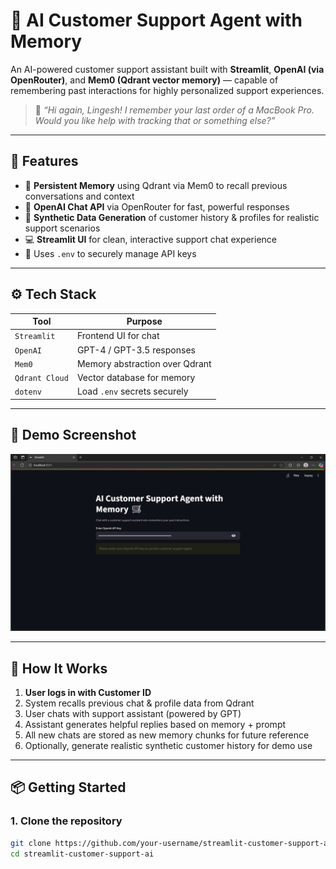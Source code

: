 # 🛒 AI Customer Support Agent with Memory

An AI-powered customer support assistant built with **Streamlit**, **OpenAI (via OpenRouter)**, and **Mem0 (Qdrant vector memory)** — capable of remembering past interactions for highly personalized support experiences.

> 💬 _“Hi again, Lingesh! I remember your last order of a MacBook Pro. Would you like help with tracking that or something else?”_

---

## 🚀 Features

- 🧠 **Persistent Memory** using Qdrant via Mem0 to recall previous conversations and context
- 🤖 **OpenAI Chat API** via OpenRouter for fast, powerful responses
- 🧾 **Synthetic Data Generation** of customer history & profiles for realistic support scenarios
- 💻 **Streamlit UI** for clean, interactive support chat experience
- 🔐 Uses `.env` to securely manage API keys

---

## ⚙️ Tech Stack

| Tool        | Purpose                           |
|-------------|------------------------------------|
| `Streamlit` | Frontend UI for chat               |
| `OpenAI`    | GPT-4 / GPT-3.5 responses          |
| `Mem0`      | Memory abstraction over Qdrant     |
| `Qdrant Cloud` | Vector database for memory         |
| `dotenv`    | Load `.env` secrets securely       |

---

## 📸 Demo Screenshot

![Chat Demo](assets/home.png)

---

## 🧪 How It Works

1. **User logs in with Customer ID**
2. System recalls previous chat & profile data from Qdrant
3. User chats with support assistant (powered by GPT)
4. Assistant generates helpful replies based on memory + prompt
5. All new chats are stored as new memory chunks for future reference
6. Optionally, generate realistic synthetic customer history for demo use

---

## 📦 Getting Started

### 1. Clone the repository

```bash
git clone https://github.com/your-username/streamlit-customer-support-ai.git
cd streamlit-customer-support-ai
